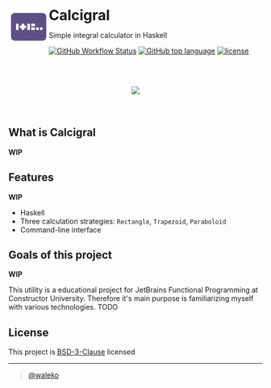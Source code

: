 <a href="https://github.com/waleko/IntegralCalculator">
  <img align="left" height="80px" src="assets/logo.svg">
</a>
<h1 style="display: inline;">
  Calcigral
</h1>

<p>Simple integral calculator in Haskell</p>

[![GitHub Workflow Status](https://img.shields.io/github/workflow/status/waleko/IntegralCalculator/IntegralCalculator%20Haskell%20App?style=flat-square)](https://github.com/waleko/IntegralCalculator/actions)
[![GitHub top language](https://img.shields.io/github/languages/top/waleko/IntegralCalculator?logo=github&style=flat-square&color=%235e5086)](https://github.com/waleko/wiki-race)
[![license](https://img.shields.io/github/license/waleko/IntegralCalculator?style=flat-square)](./LICENSE)

<br />
<br />

<p align="center">
  <a href="https://asciinema.org/a/vyk022mGZxk9B01XMPHzUk1KN" target="_blank"><img src="https://asciinema.org/a/vyk022mGZxk9B01XMPHzUk1KN.svg" /></a>
</p>

<br />

## What is Calcigral
**WIP**

<!-- Wikirace is a single-/multiplayer game about traversing links from one wikipedia page to another.

Players are given two wikipedia page titles. Their goal is to make their way from the one to the other by only clicking
links on the wikipedia page they are on. The faster you get to the goal page, the more points you get! 
You can read more about rules [here](https://en.wikipedia.org/wiki/Wikipedia:Wiki_Game). -->

## Features
<!-- * Both singleplayer and multiplayer supported
* Automatic round generation
* Persistence of state after page refresh 
* Asynchronous websockets
* Postgresql and Redis databases
* Automatic deploy and CI/CD -->
**WIP**
* Haskell
* Three calculation strategies: `Rectangle`, `Trapezoid`, `Paraboloid`
* Command-line interface

## Goals of this project
**WIP**

This utility is a educational project for JetBrains Functional Programming at Constructor University</a>.
Therefore it's main purpose is familiarizing myself with various technologies.
TODO

## License
This project is [BSD-3-Clause](./LICENSE) licensed

---
> [@waleko](https://github.com/waleko)